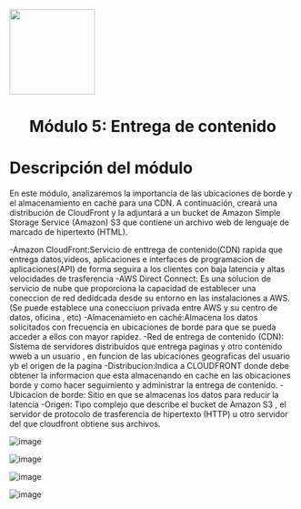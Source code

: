 <p align="left">
  <img src="https://semanadelcannabis.cayetano.edu.pe/assets/img/logo-upch.png" width="150">
  <h1 align="center">Módulo 5: Entrega de contenido</h1>
</p>

# Descripción del módulo

En este módulo, analizaremos la importancia de las ubicaciones de borde y el almacenamiento en caché para una CDN. A continuación, creará una distribución de CloudFront y la adjuntará a un bucket de Amazon Simple Storage Service (Amazon) S3 que contiene un archivo web de lenguaje de marcado de hipertexto (HTML).

-Amazon CloudFront:Servicio de enttrega de contenido(CDN) rapida que entrega datos,videos, aplicaciones e interfaces de programacion de aplicaciones(API) de forma seguira a los clientes  con baja latencia y altas velocidades de trasferencia
-AWS Direct Connect: Es una solucion de servicio de nube que proporciona la capacidad de establecer una coneccion de red dedidcada desde su entorno en las instalaciones a AWS.(Se puede establece una conecciuon privada entre AWS y su centro de datos, oficina , etc)
-Almacenamieto en caché:Almacena los datos solicitados con frecuencia en ubicaciones de borde para que se pueda acceder a ellos con mayor rapidez.
-Red de entrega de contenido (CDN): Sistema de servidores distribuidos que entrega paginas y otro contenido wweb a un usuario , en funcion de las ubicaciones geograficas del usuario yb el origen de la pagina
-Distribucion:Indica a CLOUDFRONT donde debe obtener la informacion que esta almacenando en cache en las obicaciones borde y como hacer seguimiento y administrar la entrega de contenido.
-Ubicacion de borde: Sitio en que se almacenas los datos para reducir la latencia 
-Origen: Tipo complejo que describe el bucket de Amazon S3 , el servidor de protocolo de trasferencia de hipertexto (HTTP) u otro servidor del que cloudfront obtiene sus archivos.

![image](https://github.com/JoseCuevaRamos/Redes_Actividades_Jose_cueva/assets/150297438/3ebecb6c-3244-4273-8a1c-c399b41aba7f)

![image](https://github.com/JoseCuevaRamos/Redes_Actividades_Jose_cueva/assets/150297438/5c7420ef-a1a1-4a8c-9e02-07f20ccc7bc2)

![image](https://github.com/JoseCuevaRamos/Redes_Actividades_Jose_cueva/assets/150297438/43d035dc-46dd-4909-84cd-39a040735551)

![image](https://github.com/JoseCuevaRamos/Redes_Actividades_Jose_cueva/assets/150297438/08718a87-d00d-4127-9ccd-501fcf890704)
